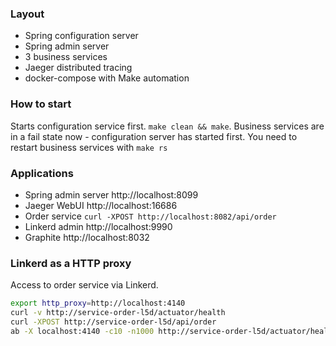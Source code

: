 ### Layout
* Spring configuration server
* Spring admin server
* 3 business services
* Jaeger distributed tracing
* docker-compose with Make automation


### How to start
Starts configuration service first. ```make clean && make```. Business services are in a fail state now - configuration server has started first. You need to restart business services with ```make rs```


### Applications
* Spring admin server http://localhost:8099
* Jaeger WebUI http://localhost:16686
* Order service ```curl -XPOST http://localhost:8082/api/order```
* Linkerd admin http://localhost:9990
* Graphite http://localhost:8032


### Linkerd as a HTTP proxy
Access to order service via Linkerd.
```bash
export http_proxy=http://localhost:4140
curl -v http://service-order-l5d/actuator/health
curl -XPOST http://service-order-l5d/api/order
ab -X localhost:4140 -c10 -n1000 http://service-order-l5d/actuator/health
```
